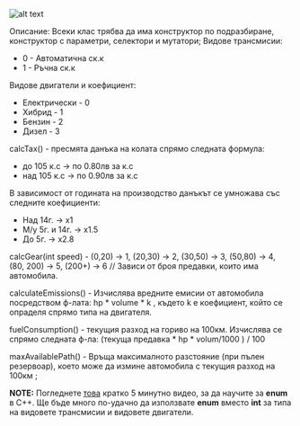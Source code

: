 ﻿![alt text][logo]

[logo]: https://github.com/NickyMateev/IS-Object-Oriented-Programming-2017/blob/master/HomeWork1/images/hw1.png "Task"



Описание:
Всеки клас трябва да има конструктор по подразбиране, конструктор с параметри, селектори и мутатори;
Видове трансмисии: 
- 0 - Автоматична ск.к
- 1 - Ръчна ск.к

Видове двигатели и коефициент:
- Електрически - 0
- Хибрид - 1
- Бензин - 2
- Дизел - 3
	
calcTax() - пресмята данъка на колата спрямо следната формула: 
- до 105 к.с -> по 0.80лв за к.с
- над 105 к.с -> по 0.90лв за к.с

В зависимост от годината на производство данъкът се умножава със следните коефициенти:
- Над 14г. -> х1
- М/у 5г. и 14г. -> х1.5
- До 5г.	-> х2.8

calcGear(int speed) -  (0,20) -> 1, (20,30) -> 2, (30,50) -> 3, (50,80) -> 4, (80, 200) -> 5, (200+) -> 6 	// Зависи от броя предавки, които има автомобила.

calculateEmissions() - Изчислява вредните емисии от автомобила посредством ф-лата: hp * volume * k , където k е коефициент, който се опраделя спрямо типа на двигателя. 

fuelConsumption() - текущия разход  на гориво на 100км. Изчислява се спрямо следната ф-ла: 
	(текуща предавка * hp * volum/1000 ) / 100

maxAvailablePath() - Връща максималното разстояние (при пълен резервоар), което може да измине автомобила с текущия разход на 100км ;

**NOTE:** Погледнете <a href="https://www.youtube.com/watch?v=b_OpPRWG-T8">това</a> кратко 5 минутно видео, за да научите за **enum** в C++. Ще бъде много по-удачно да използвате **enum** вместо **int** за типа на видовете трансмисии и видовете двигатели.